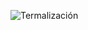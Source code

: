 ![Termalización](https://user-images.githubusercontent.com/44034996/58649230-703eb400-82c0-11e9-9f53-83a8008d28dc.png)
